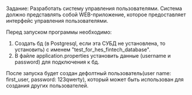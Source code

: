 Задание:
Разработать систему управления пользователями. Система должно представлять собой WEB-приложение, которое предоставляет интерфейс
управления пользователями.

Перед запуском программы необходимо:
1) Создать бд (в Postgresql, если эта СУБД не установлена, то установить) с именем "test_for_hes_fintech_database".
2) В файле application.properties установить данные (username и password) для подключения к бд.

После запуска будет создан дефолтный пользователь(user name: first_user, password: 123qwerty), который может быть использован для 
создания других пользователей.
